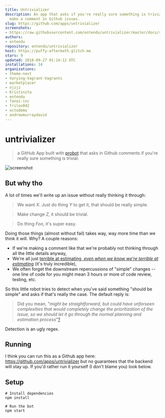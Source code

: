 ```yaml
---
title: Untrivializer
description: An app that asks if you're really sure something is trivial when you
  make a comment in Github issues.
slug: https://github.com/apps/untrivializer
screenshots:
- https://raw.githubusercontent.com/entendu/untrivializer/master/docs/ss.png
authors:
- entendu
repository: entendu/untrivializer
host: https://puffy-aftermath.glitch.me
stars: 9
updated: 2018-09-27 01:14:12 UTC
installations: 14
organizations:
- theme-next
- Varying-Vagrant-Vagrants
- marketplacer
- njzjz
- Kristinita
- entendu
- fanai-inc
- frilox042
- octodemo
- andrewmurraydavid
---
```


# untrivializer

> a GitHub App built with [probot](https://github.com/probot/probot) that asks in Github comments if you're really sure something is trivial.

![screenshot](https://raw.githubusercontent.com/entendu/untrivializer/master/docs/ss.png)

## But why tho

A lot of times we'll write up an issue without really thinking it through:

> We want _X_. Just do thing _Y_ to get it, that should be really simple.

> Make change _Z_, it should be trivial.

> Do thing _Foo_, it's super easy.

Doing those things (almost without fail) takes way, way more time than we think it will. Why? A couple reasons:

* If we're making a comment like that we're probably not thinking through all the little details anyway,
* We're all just [terrible at estimating, _even when we know we're terrible at estimating_](https://en.wikipedia.org/wiki/Planning_fallacy) (it's truly incredible),
* We often forget the downstream repercussions of "simple" changes -- one line of code for you might mean 3 hours or more of code review, testing, etc.

So this little robot tries to detect when you've said something "should be simple" and asks if that's really the case. The default reply is:

> Did you mean, "_might be straightforward, but could have unforseen complexities that would completely change the prioritization of the issue, so we should let it go through the normal planning and estimation process_"[?](https://en.wikipedia.org/wiki/Planning_fallacy)

Detection is an ugly regex.

## Running

I think you can run this as a Github app here: https://github.com/apps/untrivializer but no guarantees that the backend will stay up. If you'd rather run it yourself (I don't blame you) look below.

## Setup

```
# Install dependencies
npm install

# Run the bot
npm start
```
